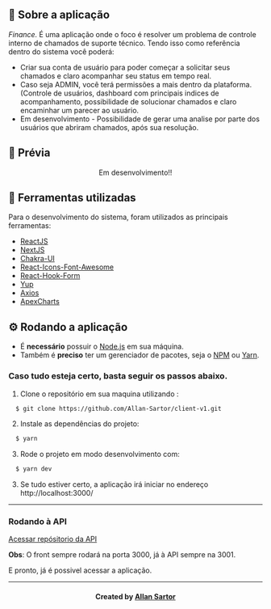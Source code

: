 <h2>
  📃 Sobre a aplicação
</h2>

<i>Finance.</i> É uma aplicação onde o foco é resolver um problema de controle interno de chamados de suporte técnico. Tendo isso como referência dentro do sistema você poderá: 

<ul>
  <li>Criar sua conta de usuário para poder começar a solicitar seus chamados e claro acompanhar seu status em tempo real.</li>
  <li>Caso seja ADMIN, você terá permissões a mais dentro da plataforma. (Controle de usuários, dashboard com principais indices de acompanhamento, possibilidade de solucionar chamados e claro encaminhar um parecer ao usuário.</li>
  <li> Em desenvolvimento - Possibilidade de gerar uma analise por parte dos usuários que abriram chamados, após sua resolução.
</ul>

<h2>📼 Prévia</h2>
<p align="center">
  Em desenvolvimento!!
 <!-- <img src="https://media.giphy.com/media/XKcBCMoloWR3fDqqXm/giphy.gif"></img> -->
</p>


<h2>🔧 Ferramentas utilizadas</h2>
Para o desenvolvimento do sistema, foram utilizados as principais ferramentas:
<ul>
  <li><a href="https://pt-br.reactjs.org/">ReactJS</a></li>
  <li><a href="https://nextjs.org/">NextJS</a></li>
  <li><a href="https://chakra-ui.com/">Chakra-UI</a></li>
  <li><a href="https://react-icons.github.io/react-icons/icons?name=fa">React-Icons-Font-Awesome</a></li>
  <li><a href="https://react-hook-form.com/">React-Hook-Form</a></li>
  <li><a href="https://blog.betrybe.com/desenvolvimento-web/yup/#1">Yup</a></li>
  <li><a href="https://axios-http.com/ptbr/docs/intro">Axios</a></li>
  <li><a href="https://apexcharts.com/">ApexCharts</a></li>
</ul>

<h2>⚙ Rodando a aplicação</h2>
<ul>
  <li>É <b>necessário</b> possuir o <a href="https://nodejs.org/en/">Node.js</a> em sua máquina.</li>
  <li>Também é <b>preciso</b> ter um gerenciador de pacotes, seja o <a href="https://www.npmjs.com/">NPM</a> ou <a href="https://yarnpkg.com/">Yarn</a>.</li>
</ul>

<h3>Caso tudo esteja certo, basta seguir os passos abaixo.</h3>

1. Clone o repositório em sua maquina utilizando :

```sh
  $ git clone https://github.com/Allan-Sartor/client-v1.git
```
2. Instale as dependências do projeto:
```sh
  $ yarn
```
3. Rode o projeto em modo desenvolvimento com:
```sh
  $ yarn dev
```
3. Se tudo estiver certo, a aplicação irá iniciar no endereço http://localhost:3000/

<hr>

<h3>Rodando à API</h3>

<a href="https://github.com/Allan-Sartor/pontodesk-server-v1">Acessar repósitorio da API</a>

<strong>Obs</strong>: O front sempre rodará na porta 3000, já à API sempre na 3001.

E pronto, já é possivel acessar a aplicação.

<hr>

<h4 align="center">
    Created by <a href="https://www.linkedin.com/in/allan-gustavo-aa6844131/" target="_blank">Allan Sartor</a>
</h4>
